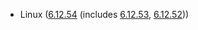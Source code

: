 - Linux ([6.12.54](https://git.kernel.org/pub/scm/linux/kernel/git/stable/linux.git/tag/?h=v6.12.54) (includes [6.12.53](https://git.kernel.org/pub/scm/linux/kernel/git/stable/linux.git/tag/?h=v6.12.53), [6.12.52](https://git.kernel.org/pub/scm/linux/kernel/git/stable/linux.git/tag/?h=v6.12.52)))
